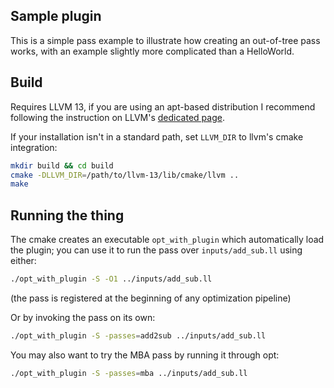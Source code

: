 ## Sample plugin

This is a simple pass example to illustrate how creating an out-of-tree pass works,
with an example slightly more complicated than a HelloWorld.

## Build

Requires LLVM 13, if you are using an apt-based distribution I recommend
following the instruction on LLVM's [dedicated page](https://apt.llvm.org/).

If your installation isn't in a standard path, set `LLVM_DIR` to llvm's cmake integration:
```bash
mkdir build && cd build
cmake -DLLVM_DIR=/path/to/llvm-13/lib/cmake/llvm ..
make
```

## Running the thing

The cmake creates an executable `opt_with_plugin` which automatically load the plugin;
you can use it to run the pass over `inputs/add_sub.ll` using either:
```bash
./opt_with_plugin -S -O1 ../inputs/add_sub.ll
```
(the pass is registered at the beginning of any optimization pipeline)

Or by invoking the pass on its own:
```bash
./opt_with_plugin -S -passes=add2sub ../inputs/add_sub.ll
```

You may also want to try the MBA pass by running it through opt:

```bash
./opt_with_plugin -S -passes=mba ../inputs/add_sub.ll
```
